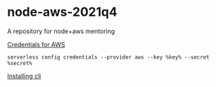 # node-aws-2021q4
A repository for node+aws mentoring

[Credentials for AWS](https://www.serverless.com/framework/docs/providers/aws/guide/credentials/)

```serverless config credentials --provider aws --key %key% --secret %secret%```


[Installing cli](https://docs.aws.amazon.com/cli/latest/userguide/getting-started-install.html)